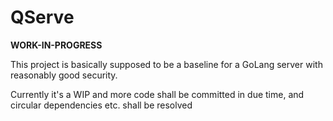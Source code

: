 # QServe
**WORK-IN-PROGRESS**


This project is basically supposed to be a baseline for a GoLang server with reasonably good security.


Currently it's a WIP and more code shall be committed in due time, and circular dependencies etc. shall be resolved
